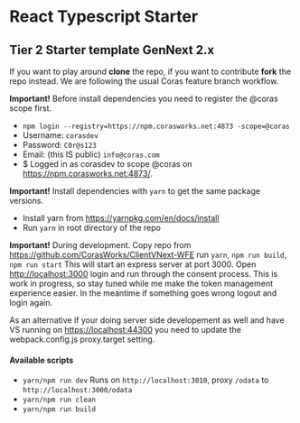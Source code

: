 # React Typescript Starter
## Tier 2 Starter template GenNext 2.x

If you want to play around **clone** the repo, if you want to contribute **fork** the repo instead. We are following the usual Coras feature branch workflow. 

**Important!** Before install dependencies you need to register the @coras scope first.

* `npm login --registry=https://npm.corasworks.net:4873 -scope=@coras`
* Username: `corasdev`
* Password: `C0r@s123`
* Email: (this IS public) `info@coras.com`
* $ Logged in as corasdev to scope @coras on https://npm.corasworks.net:4873/.

**Important!** Install dependencies with `yarn` to get the same package versions.
* Install yarn from https://yarnpkg.com/en/docs/install
* Run `yarn` in root directory of the repo

**Important!** During development.
Copy repo from https://github.com/CorasWorks/ClientVNext-WFE
run `yarn`, `npm run build`, `npm run start`
This will start an express server at port 3000. Open <http://localhost:3000> login and run through the consent process.
This is work in progress, so stay tuned while me make the token management experience easier.
In the meantime if something goes wrong logout and login again.

As an alternative if your doing server side developement as well and have VS running on <https://localhost:44300>
you need to update the webpack.config.js proxy.target setting.

#### Available scripts

* `yarn/npm run dev` Runs on `http://localhost:3010`, proxy `/odata` to `http://localhost:3000/odata`
* `yarn/npm run clean`
* `yarn/npm run build`

